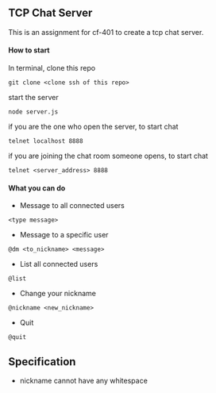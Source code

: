 ## TCP Chat Server

This is an assignment for cf-401 to create a tcp chat server.

#### How to start

In terminal,
clone this repo
```
git clone <clone ssh of this repo>
```
start the server
```
node server.js
```
if you are the one who open the server, to start chat
```
telnet localhost 8888
```
if you are joining the chat room someone opens, to start chat
```
telnet <server_address> 8888
```


#### What you can do

* Message to all connected users
```
<type message>
```

* Message to a specific user
```
@dm <to_nickname> <message>
```

* List all connected users
```
@list
```

* Change your nickname
```
@nickname <new_nickname>
```

* Quit
```
@quit
```

## Specification

* nickname cannot have any whitespace
